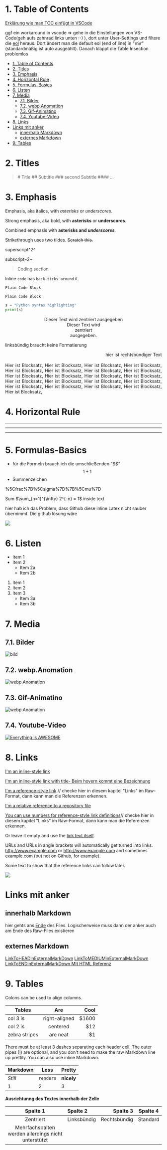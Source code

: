 
# 1. Table of Contents
[Erklärung wie man TOC einfügt in VSCode](https://marketplace.visualstudio.com/items?itemName=AlanWalk.markdown-toc)

ggf ein workaround in vscode => gehe in die Einstellungen von VS-Code(geh aufs zahnrad links unten :-) ), dort unter User-Settings und filtere die [eol](https://github.com/AlanWalk/markdown-toc/issues/65) heraus. Dort ändert man die default eol (end of line) in "\n\r" (standardmäßig ist auto ausgeählt). Danach klappt die Table Insection problemlos

<!-- TOC -->

- [1. Table of Contents](#1-table-of-contents)
- [2. Titles](#2-titles)
- [3. Emphasis](#3-emphasis)
- [4. Horizontal Rule](#4-horizontal-rule)
- [5. Formulas-Basics](#5-formulas-basics)
- [6. Listen](#6-listen)
- [7. Media](#7-media)
  - [7.1. Bilder](#71-bilder)
  - [7.2. webp.Anomation](#72-webpanomation)
  - [7.3. Gif-Animatino](#73-gif-animatino)
  - [7.4. Youtube-Video](#74-youtube-video)
- [8. Links](#8-links)
- [Links mit anker](#links-mit-anker)
  - [innerhalb Markdown](#innerhalb-markdown)
  - [externes Markdown](#externes-markdown)
- [9. Tables](#9-tables)

<!-- /TOC -->





# 2. Titles
> \# Title
> \## Subtitle
> \### second Subtitle
> \#### ...


# 3. Emphasis
Emphasis, aka italics, with *asterisks* or _underscores_.

Strong emphasis, aka bold, with **asterisks** or __underscores__.

Combined emphasis with **asterisks and _underscores_**.

Strikethrough uses two tildes. ~~Scratch this.~~

superscript^2^

subscript~2~


> Coding section

Inline `code` has `back-ticks around` it.

```
Plain Code Block
```

`Plain Code Block`

```python
s = "Python syntax highlighting"
print(s)
```

<center>Dieser Text wird zentriert ausgegeben<br>Dieser Text wird <br>zentriert<br> ausgegeben.</center>

linksbündig braucht keine Formatierung

<div style="text-align: right"> hier ist rechtsbündiger Text </div>
<br>




<div style="text-align: justify"> Hier ist Blocksatz, Hier ist Blocksatz, Hier ist Blocksatz, Hier ist Blocksatz, Hier ist Blocksatz, Hier ist Blocksatz, Hier ist Blocksatz, Hier ist Blocksatz, Hier ist Blocksatz, Hier ist Blocksatz, Hier ist Blocksatz, Hier ist Blocksatz, Hier ist Blocksatz, Hier ist Blocksatz, Hier ist Blocksatz, Hier ist Blocksatz, Hier ist Blocksatz, Hier ist Blocksatz, Hier ist Blocksatz, Hier ist Blocksatz, Hier ist Blocksatz,  </div>




# 4. Horizontal Rule


---
***
___

# 5. Formulas-Basics
* für die Formeln brauch ich die umschließenden "\$\$"
  $$1+1$$
* Summenzeichen 

%5Cfrac%7B%5Csigma%7D%7B%5Cmu%7D

Sum $\sum_{n=1}^{\infty} 2^{-n} = 1$ inside text	

hier hab ich das Problem, dass Github diese inline Latex nicht sauber übernimmt. Die github lösung wäre

<img src="https://render.githubusercontent.com/render/math?math=\sum_{n=1}^{\infty} 2^{-n} = 1">

# 6. Listen
* Item 1
* Item 2
    + Item 2a
    + Item 2b

1. Item 1
2. Item 2
3. Item 3
    + Item 3a
    + Item 3b



# 7. Media
## 7.1. Bilder
![bild](./imgs/MarkdownPasterConfigPicture.PNG)
## 7.2. webp.Anomation
![webp.Anomation](./imgs/test.webp)
## 7.3. Gif-Animatino
![webp.Anomation](./imgs/DemoGif.gif)
## 7.4. Youtube-Video
[![Everything Is AWESOME](https://img.youtube.com/vi/StTqXEQ2l-Y/0.jpg)](https://www.youtube.com/watch?v=StTqXEQ2l-Y "Everything Is AWESOME")

# 8. Links
[I'm an inline-style link](https://www.google.com)

[I'm an inline-style link with title- Beim hovern kommt eine Bezeichnung](https://www.google.com "Google's Homepage")

[I'm a reference-style link][Arbitrary case-insensitive reference text] // checke hier in diesem kapitel "Links" im Raw-Format, dann kann man die Referenzen erkennen.

[I'm a relative reference to a repository file](../CheatSheet.md)


[You can use numbers for reference-style link definitions][1]// checke hier in diesem kapitel "Links" im Raw-Format, dann kann man die Referenzen erkennen.

Or leave it empty and use the [link text itself].

URLs and URLs in angle brackets will automatically get turned into links. 
http://www.example.com or <http://www.example.com> and sometimes 
example.com (but not on Github, for example).

Some text to show that the reference links can follow later.

<a href="http://www.google.de"><img src=./imgs/2020-03-31-16-49-13.png></a>


[arbitrary case-insensitive reference text]: https://www.mozilla.org
[1]: http://slashdot.org
[link text itself]: http://www.reddit.com

# Links mit anker 
## innerhalb Markdown

hier gehts ans  [Ende](#pookie) des Files. Logischerweise muss dann der anker auch am Ende des Raw-Files existieren

## externes Markdown
[LinkToHEADinExternalMarkDown](./DestinationMarkDownCheatSheet.md#pookieHead)
[LinkToMEDIUMinExternalMarkDown](./DestinationMarkDownCheatSheet.md#pookieMedium)
[LinkToENDinExternalMarkDown MIt HTML Referenz](./DestinationMarkDownCheatSheet.md#pookieEnd)

# 9. Tables

Colons can be used to align columns.

| Tables        | Are           | Cool  |
| ------------- |:-------------:| -----:|
| col 3 is      | right-aligned | $1600 |
| col 2 is      | centered      |   $12 |
| zebra stripes | are neat      |    $1 |

There must be at least 3 dashes separating each header cell.
The outer pipes (|) are optional, and you don't need to make the 
raw Markdown line up prettily. You can also use inline Markdown.

Markdown | Less | Pretty
--- | --- | ---
*Still* | `renders` | **nicely**
1 | 2 | 3

**Ausrichtunng des Textes innerhalb der Zelle**

| Spalte 1 | Spalte 2 | Spalte 3 | Spalte 4 |
| :-: | :- | -: | - |
| Zentriert | Linksbündig | Rechtsbündig | Standard |
|Mehrfachspalten werden allerdings nicht unterstützt|


<a name="pookie"></a>